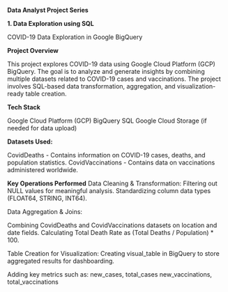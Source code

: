 **Data Analyst Project Series**


**1. Data Exploration using SQL**

COVID-19 Data Exploration in Google BigQuery

**Project Overview**

This project explores COVID-19 data using Google Cloud Platform (GCP) BigQuery. The goal is to analyze and generate insights by combining multiple datasets related to COVID-19 cases and vaccinations. The project involves SQL-based data transformation, aggregation, and visualization-ready table creation.

**Tech Stack**

Google Cloud Platform (GCP)
BigQuery
SQL
Google Cloud Storage (if needed for data upload)


**Datasets Used:**

CovidDeaths - Contains information on COVID-19 cases, deaths, and population statistics.
CovidVaccinations - Contains data on vaccinations administered worldwide.


**Key Operations Performed**
Data Cleaning & Transformation:
Filtering out NULL values for meaningful analysis.
Standardizing column data types (FLOAT64, STRING, INT64).

Data Aggregation & Joins:

Combining CovidDeaths and CovidVaccinations datasets on location and date fields.
Calculating Total Death Rate as (Total Deaths / Population) * 100.

Table Creation for Visualization:
Creating visual_table in BigQuery to store aggregated results for dashboarding.

Adding key metrics such as:
new_cases, total_cases
new_vaccinations, total_vaccinations

